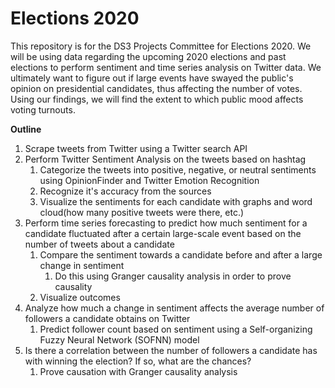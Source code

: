 # Elections 2020
This repository is for the DS3 Projects Committee for Elections 2020. We will be using data regarding the upcoming 2020 elections and past elections to perform sentiment and time series analysis on Twitter data. We ultimately want to figure out if large events have swayed the public's opinion on presidential candidates, thus affecting the number of votes. Using our findings, we will find the extent to which public mood affects voting turnouts. 

**Outline**
1. Scrape tweets from Twitter using a Twitter search API 
2. Perform Twitter Sentiment Analysis on the tweets based on hashtag
    1. Categorize the tweets into positive, negative, or neutral sentiments using OpinionFinder and Twitter Emotion Recognition  
    2. Recognize it's accuracy from the sources
    3. Visualize the sentiments for each candidate with graphs and word cloud(how many positive tweets were there, etc.)
3. Perform time series forecasting to predict how much sentiment for a candidate fluctuated after a certain large-scale event based on the number of tweets about a candidate
    1. Compare the sentiment towards a candidate before and after a large change in sentiment
        1. Do this using Granger causality analysis in order to prove causality
    2. Visualize outcomes 
4. Analyze how much a change in sentiment affects the average number of followers a candidate obtains on Twitter
    1. Predict follower count based on sentiment using a Self-organizing Fuzzy Neural Network (SOFNN) model
5. Is there a correlation between the number of followers a candidate has with winning the election? If so, what are the chances?
    1. Prove causation with Granger causality analysis 
  
